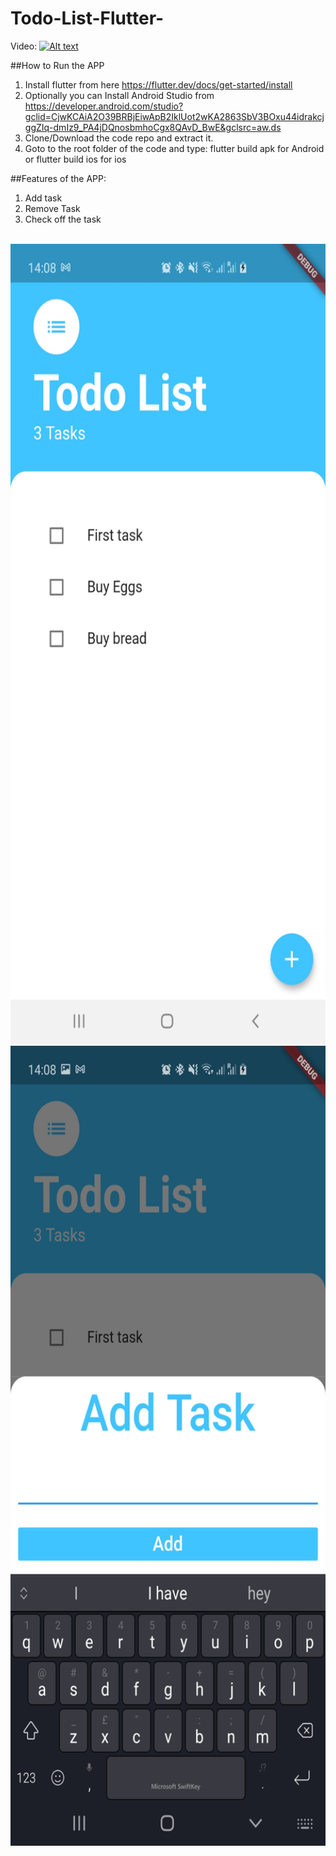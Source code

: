# Todo-List-Flutter-

Video:
[![Alt text](https://img.youtube.com/vi/Z6mS95eBito/0.jpg)](https://www.youtube.com/watch?v=Z6mS95eBito)

##How to Run the APP
1. Install flutter from here
https://flutter.dev/docs/get-started/install
2. Optionally you can Install Android Studio from
https://developer.android.com/studio?gclid=CjwKCAiA2O39BRBjEiwApB2IklUot2wKA2863SbV3BOxu44idrakcjggZIq-dmIz9_PA4jDQnosbmhoCgx8QAvD_BwE&gclsrc=aw.ds
3. Clone/Download the code repo and extract it.
4. Goto to the root folder of the code and type:
    flutter build apk for Android
    or flutter build ios for ios


##Features of the APP:
1. Add task
2. Remove Task
3. Check off the task

<br>
<img src="./TodoList_output/ss1.jpg" widht="720" height="1280"/>
<br>
<img src="./TodoList_output/ss2.jpg" widht="720" height="1280"/>



